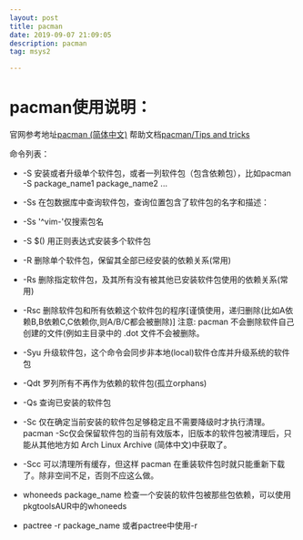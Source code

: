 ```yaml
---
layout: post
title: pacman
date: 2019-09-07 21:09:05
description: pacman
tag: msys2

---
```



# pacman使用说明：
官网参考地址[pacman (简体中文)](https://wiki.archlinux.org/index.php/Pacman_(%E7%AE%80%E4%BD%93%E4%B8%AD%E6%96%87))
帮助文档[pacman/Tips and tricks](https://wiki.archlinux.org/index.php/Pacman/Tips_and_tricks)

命令列表：
+ -S 		安装或者升级单个软件包，或者一列软件包（包含依赖包），比如pacman -S package_name1 package_name2 ...
+ -Ss 		在包数据库中查询软件包，查询位置包含了软件包的名字和描述：
+  -Ss '^vim-'仅搜索包名
+ -S $() 	用正则表达式安装多个软件包
+ -R 		删除单个软件包，保留其全部已经安装的依赖关系(常用)
+ -Rs	 	删除指定软件包，及其所有没有被其他已安装软件包使用的依赖关系(常用)
+ -Rsc 		删除软件包和所有依赖这个软件包的程序[谨慎使用，递归删除(比如A依赖B,B依赖C,C依赖你,则A/B/C都会被删除)]
注意: pacman 不会删除软件自己创建的文件(例如主目录中的 .dot 文件不会被删除。

+ -Syu		升级软件包，这个命令会同步非本地(local)软件仓库并升级系统的软件包
+ -Qdt 		罗列所有不再作为依赖的软件包(孤立orphans)
+ -Qs 		查询已安装的软件包

+ -Sc		仅在确定当前安装的软件包足够稳定且不需要降级时才执行清理。pacman -Sc仅会保留软件包的当前有效版本，旧版本的软件包被清理后，只能从其他地方如 Arch Linux Archive (简体中文)中获取了。
+ -Scc		可以清理所有缓存，但这样 pacman 在重装软件包时就只能重新下载了。除非空间不足，否则不应这么做。




+ whoneeds package_name		检查一个安装的软件包被那些包依赖，可以使用 pkgtoolsAUR中的whoneeds
+ pactree -r package_name	或者pactree中使用-r


